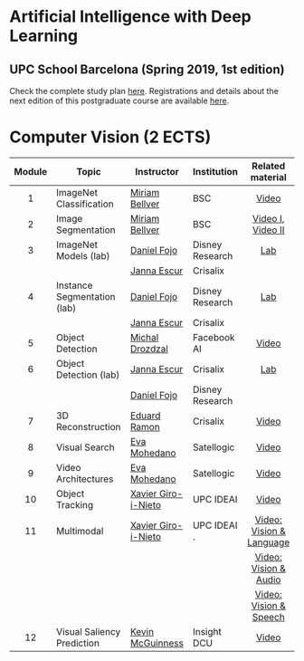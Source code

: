 # Artificial Intelligence with Deep Learning 
## UPC School Barcelona (Spring 2019, 1st edition)

Check the complete study plan [here](README.md). Registrations and details about the next edition of this postgraduate course are available [here](https://www.talent.upc.edu/cat/estudis/formacio/curs/310400/postgrau-artificial-intelligence-deep-learning/).

# Computer Vision (2 ECTS)

[XG-web]: https://imatge.upc.edu/web/people/xavier-giro
[DF-web]: https://www.linkedin.com/in/daniel-fojo/
[ES-web]: https://imatge.upc.edu/web/people/elisa-sayrol
[JE-web]: https://www.linkedin.com/in/janna-escur-i-gelabert-276b1212b/?originalSubdomain=es
[MB-web]: https://imatge.upc.edu/web/people/miriam-bellver
[MD-web]: https://scholar.google.es/citations?user=XK_ktwQAAAAJ&hl=en
[EM-web]: https://www.insight-centre.org/users/eva-mohedano
[ER-web]: https://imatge.upc.edu/web/people/eduard-ramon
[KM-web]: http://www.eeng.dcu.ie/~mcguinne/


[dlcv2017-d1l4-video]: https://youtu.be/Cng0btC-1uE
[dlcv2018-d2l3-video]: https://youtu.be/82BlA_7LHcQ
[dlcv2018-d2l4-video]: https://youtu.be/ayVJp31GFUM
[dlcv2018-d2l1-video]: https://youtu.be/O_U9uT_mRq0
[dlcv2018-d4l2-video]: https://youtu.be/Tc0L2w34wEg
[dlcv2018-d1l4-video]: https://youtu.be/UyEXEGevhZs
[dlcv2018-d3l12-video]: https://youtu.be/dY7j5dBqS5g
[dlcv2018-d4l4-video]: https://youtu.be/anghBcUQCgw
[dlcv2017-d4l6-video]: https://youtu.be/WcaaO1vkZ1U
[dlcv2018-D4l6-video]: https://youtu.be/QvxKCQddTVE
[dlcv2018-d3l5-video]: https://youtu.be/iEgB1ZQ2W2I

[aidl2019-cv-lab1]: https://github.com/upcschool-ai/2019-spring/blob/master/labs/aidl2019_cv_lab1_imagenet.ipynb
[aidl2019-cv-lab2]: https://github.com/upcschool-ai/2019-spring/blob/master/labs/aidl2019_cv_lab2_segmentation.ipynb
[aidl2019-cv-lab3]: https://github.com/upcschool-ai/2019-spring/blob/master/labs/aidl2019_cv_lab3_detection.ipynb


| Module  | Topic                         | Instructor                     | Institution      | Related material       |
| :---:| ------------------------------ |  ----------------------------- | ---------------- |:---------------: |
| 1    | ImageNet Classification        | [Miriam Bellver][MB-web]       | BSC     | [Video][dlcv2017-d1l4-video]  |
| 2    | Image Segmentation             | [Miriam Bellver][MB-web]       | BSC     | [Video I][dlcv2018-d2l3-video], [Video II][dlcv2018-d2l4-video] |
| 3    | ImageNet Models (lab)          | [Daniel Fojo][DF-web]           | Disney Research | [Lab][aidl2019-cv-lab1] |
|      |                                | [Janna Escur][JE-web]          | Crisalix  |
| 4    | Instance Segmentation (lab)    | [Daniel Fojo][DF-web]           | Disney Research | [Lab][aidl2019-cv-lab2] |
|      |                                | [Janna Escur][JE-web]          |  Crisalix |  |
| 5    | Object Detection               | [Michal Drozdzal][MD-web]      |  Facebook AI    | [Video][dlcv2018-d2l1-video] |
| 6    | Object Detection (lab)         | [Janna Escur][JE-web]           | Crisalix | [Lab][aidl2019-cv-lab3] |
|      |                                | [Daniel Fojo][DF-web]         |  Disney Research |
| 7    | 3D Reconstruction              | [Eduard Ramon][ER-web]        |  Crisalix   |  [Video][dlcv2018-d4l2-video] |
| 8    | Visual Search                  | [Eva Mohedano][EM-web]        |  Satellogic  | [Video][dlcv2018-D1L4-video] |
| 9    | Video Architectures            | [Eva Mohedano][EM-web]        |  Satellogic  | [Video][dlcv2018-d3l12-video] |
| 10   | Object Tracking                | [Xavier Giro-i-Nieto][XG-web] |  UPC IDEAI  | [Video][dlcv2018-d3l12-video] |
| 11    | Multimodal                     | [Xavier Giro-i-Nieto][XG-web] |  UPC IDEAI . | [Video: Vision & Language][dlcv2018-d4l4-video] |
|      |                                |                               |    | [Video: Vision & Audio][dlcv2017-d4l6-video] |
|      |                                |                                |  | [Video: Vision & Speech][dlcv2018-D4L6-video]  |
| 12    | Visual Saliency Prediction     | [Kevin McGuinness][KM-web]     |  Insight DCU | [Video][dlcv2018-D3l5-video] |

